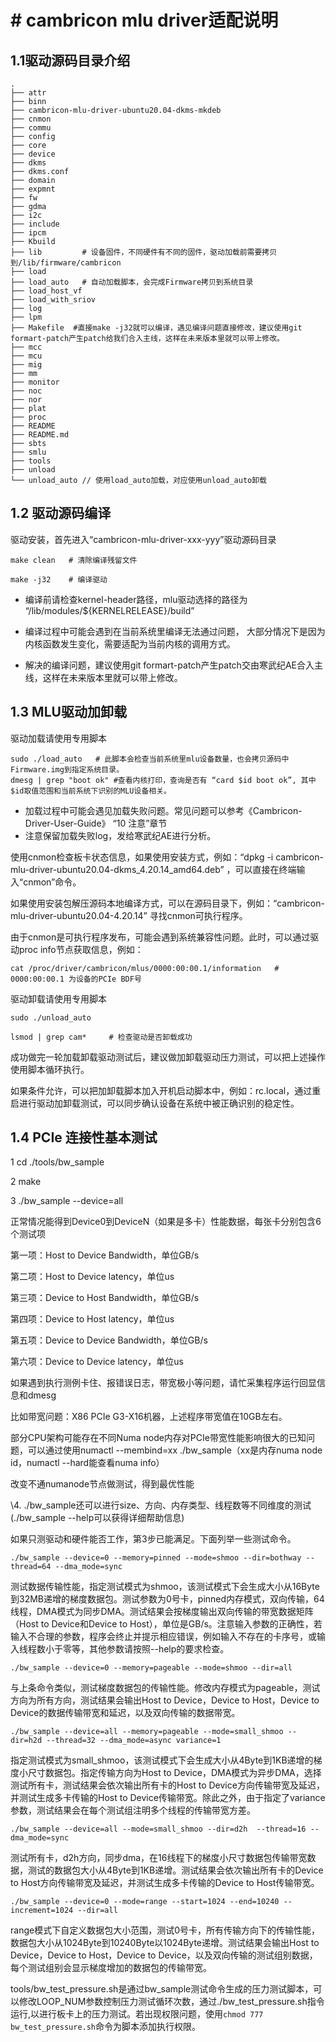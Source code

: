 # # cambricon mlu driver适配说明

## 1.1驱动源码目录介绍

```shell
.
├── attr
├── binn
├── cambricon-mlu-driver-ubuntu20.04-dkms-mkdeb
├── cnmon
├── commu
├── config
├── core
├── device
├── dkms
├── dkms.conf
├── domain
├── expmnt
├── fw
├── gdma
├── i2c
├── include
├── ipcm
├── Kbuild
├── lib		    # 设备固件，不同硬件有不同的固件，驱动加载前需要拷贝到/lib/firmware/cambricon
├── load
├── load_auto   # 自动加载脚本，会完成Firmware拷贝到系统目录
├── load_host_vf
├── load_with_sriov
├── log
├── lpm
├── Makefile  #直接make -j32就可以编译，遇见编译问题直接修改，建议使用git formart-patch产生patch给我们合入主线，这样在未来版本里就可以带上修改。
├── mcc
├── mcu
├── mig
├── mm
├── monitor
├── noc
├── nor
├── plat
├── proc
├── README
├── README.md
├── sbts
├── smlu
├── tools
├── unload
└── unload_auto	// 使用load_auto加载，对应使用unload_auto卸载
```

## 1.2 驱动源码编译

驱动安装，首先进入“cambricon-mlu-driver-xxx-yyy”驱动源码目录

```shell
make clean   # 清除编译残留文件

make -j32    # 编译驱动
```

- 编译前请检查kernel-header路径，mlu驱动选择的路径为 “/lib/modules/${KERNELRELEASE}/build”
- 编译过程中可能会遇到在当前系统里编译无法通过问题， 大部分情况下是因为内核函数发生变化，需要适配为当前内核的调用方式。

- 解决的编译问题，建议使用git formart-patch产生patch交由寒武纪AE合入主线，这样在未来版本里就可以带上修改。

## 1.3 MLU驱动加卸载

驱动加载请使用专用脚本

```shell
sudo ./load_auto   # 此脚本会检查当前系统里mlu设备数量，也会拷贝源码中Firmware.img到指定系统目录。
dmesg | grep "boot ok" #查看内核打印，查询是否有 “card $id boot ok”, 其中$id取值范围和当前系统下识别的MLU设备相关。
```

- 加载过程中可能会遇见加载失败问题。常见问题可以参考《Cambricon-Driver-User-Guide》 “10 注意”章节
- 注意保留加载失败log，发给寒武纪AE进行分析。

使用cnmon检查板卡状态信息，如果使用安装方式，例如：“dpkg -i cambricon-mlu-driver-ubuntu20.04-dkms_4.20.14_amd64.deb” ，可以直接在终端输入“cnmon”命令。

如果使用安装包解压源码本地编译方式，可以在源码目录下，例如：“cambricon-mlu-driver-ubuntu20.04-4.20.14” 寻找cnmon可执行程序。

由于cnmon是可执行程序发布，可能会遇到系统兼容性问题。此时，可以通过驱动proc info节点获取信息，例如：

```shell
cat /proc/driver/cambricon/mlus/0000:00:00.1/information   # 0000:00:00.1 为设备的PCIe BDF号
```

驱动卸载请使用专用脚本

```shell
sudo ./unload_auto

lsmod | grep cam*     # 检查驱动是否卸载成功
```

成功做完一轮加载卸载驱动测试后，建议做加卸载驱动压力测试，可以把上述操作使用脚本循环执行。

如果条件允许，可以把加卸载脚本加入开机启动脚本中，例如：rc.local，通过重启进行驱动加卸载测试，可以同步确认设备在系统中被正确识别的稳定性。

## 1.4 PCIe 连接性基本测试

1 cd ./tools/bw_sample

2 make

3 ./bw_sample --device=all

正常情况能得到Device0到DeviceN（如果是多卡）性能数据，每张卡分别包含6个测试项

第一项：Host to Device Bandwidth，单位GB/s

第二项：Host to Device latency，单位us

第三项：Device to Host Bandwidth，单位GB/s

第四项：Device to Host latency，单位us

第五项：Device to Device Bandwidth，单位GB/s

第六项：Device to Device latency，单位us

如果遇到执行测例卡住、报错误日志，带宽极小等问题，请忙采集程序运行回显信息和dmesg



比如带宽问题：X86 PCIe G3-X16机器，上述程序带宽值在10GB左右。

部分CPU架构可能存在不同Numa node内存对PCIe带宽性能影响很大的已知问题，可以通过使用numactl --membind=xx ./bw_sample（xx是内存numa node id，numactl --hard能查看numa info）

改变不通numanode节点做测试，得到最优性能



\4. ./bw_sample还可以进行size、方向、内存类型、线程数等不同维度的测试(./bw_sample --help可以获得详细帮助信息)

如果只测驱动和硬件能否工作，第3步已能满足。下面列举一些测试命令。

```
./bw_sample --device=0 --memory=pinned --mode=shmoo --dir=bothway --thread=64 --dma_mode=sync
```
测试数据传输性能，指定测试模式为shmoo，该测试模式下会生成大小从16Byte到32MB递增的梯度数据包。测试参数为0号卡，pinned内存模式，双向传输，64线程，DMA模式为同步DMA。测试结果会按梯度输出双向传输的带宽数据矩阵（Host to Device和Device to Host），单位是GB/s。注意输入参数的正确性，若输入不合理的参数，程序会终止并提示相应错误，例如输入不存在的卡序号，或输入线程数小于零等，其他参数请按照--help的要求检查。

```
./bw_sample --device=0 --memory=pageable --mode=shmoo --dir=all
```
与上条命令类似，测试梯度数据包的传输性能。修改内存模式为pageable，测试方向为所有方向，测试结果会输出Host to Device，Device to Host，Device to Device的数据传输带宽和延迟，以及双向传输的数据带宽。

```
./bw_sample --device=all --memory=pageable --mode=small_shmoo --dir=h2d --thread=32 --dma_mode=async variance=1
```
指定测试模式为small_shmoo，该测试模式下会生成大小从4Byte到1KB递增的梯度小尺寸数据包。指定传输方向为Host to Device，DMA模式为异步DMA，选择测试所有卡，测试结果会依次输出所有卡的Host to Device方向传输带宽及延迟，并测试生成多卡传输的Host to Device传输带宽。除此之外，由于指定了variance参数，测试结果会在每个测试组注明多个线程的传输带宽方差。

```
./bw_sample --device=all --mode=small_shmoo --dir=d2h  --thread=16 --dma_mode=sync
```
测试所有卡，d2h方向，同步dma，在16线程下的梯度小尺寸数据包传输带宽数据，测试的数据包大小从4Byte到1KB递增。测试结果会依次输出所有卡的Device to Host方向传输带宽及延迟，并测试生成多卡传输的Device to Host传输带宽。

```
./bw_sample --device=0 --mode=range --start=1024 --end=10240 --increment=1024 --dir=all
```
range模式下自定义数据包大小范围，测试0号卡，所有传输方向下的传输性能，数据包大小从1024Byte到10240Byte以1024Byte递增。测试结果会输出Host to Device，Device to Host，Device to Device，以及双向传输的测试组别数据，每个测试组别会显示梯度增加的数据包的传输带宽。

tools/bw_test_pressure.sh是通过bw_sample测试命令生成的压力测试脚本，可以修改LOOP_NUM参数控制压力测试循环次数，通过./bw_test_pressure.sh指令运行,以进行板卡上的压力测试。若出现权限问题，使用`chmod 777 bw_test_pressure.sh`命令为脚本添加执行权限。
